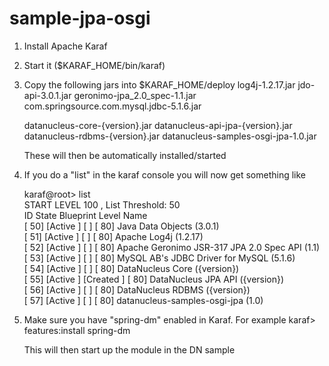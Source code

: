 sample-jpa-osgi
===============
1. Install Apache Karaf

2. Start it ($KARAF_HOME/bin/karaf)

3. Copy the following jars into $KARAF_HOME/deploy
    log4j-1.2.17.jar
    jdo-api-3.0.1.jar
    geronimo-jpa_2.0_spec-1.1.jar
    com.springsource.com.mysql.jdbc-5.1.6.jar

    datanucleus-core-{version}.jar
    datanucleus-api-jpa-{version}.jar
    datanucleus-rdbms-{version}.jar
    datanucleus-samples-osgi-jpa-1.0.jar

    These will then be automatically installed/started

4. If you do a "list" in the karaf console you will now get something like

    karaf@root> list  
    START LEVEL 100 , List Threshold: 50  
       ID   State         Blueprint      Level  Name  
    [  50] [Active     ] [            ] [   80] Java Data Objects (3.0.1)  
    [  51] [Active     ] [            ] [   80] Apache Log4j (1.2.17)  
    [  52] [Active     ] [            ] [   80] Apache Geronimo JSR-317 JPA 2.0 Spec API (1.1)  
    [  53] [Active     ] [            ] [   80] MySQL AB's JDBC Driver for MySQL (5.1.6)  
    [  54] [Active     ] [            ] [   80] DataNucleus Core ({version})  
    [  55] [Active     ] [Created     ] [   80] DataNucleus JPA API ({version})  
    [  56] [Active     ] [            ] [   80] DataNucleus RDBMS ({version})  
    [  57] [Active     ] [            ] [   80] datanucleus-samples-osgi-jpa (1.0)  

5. Make sure you have "spring-dm" enabled in Karaf. For example
   karaf> features:install spring-dm

   This will then start up the module in the DN sample


